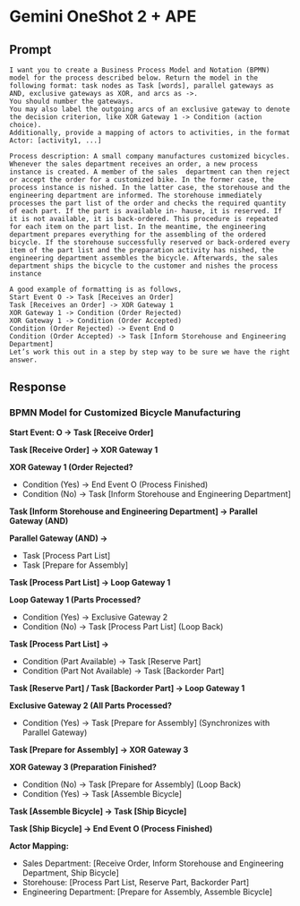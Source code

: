 # Gemini OneShot 2 + APE

## Prompt 

    I want you to create a Business Process Model and Notation (BPMN) model for the process described below. Return the model in the following format: task nodes as Task [words], parallel gateways as AND, exclusive gateways as XOR, and arcs as ->.
    You should number the gateways. 
    You may also label the outgoing arcs of an exclusive gateway to denote the decision criterion, like XOR Gateway 1 -> Condition (action choice). 
    Additionally, provide a mapping of actors to activities, in the format Actor: [activity1, ...]

    Process description: A small company manufactures customized bicycles. Whenever the sales department receives an order, a new process instance is created. A member of the sales  department can then reject or accept the order for a customized bike. In the former case, the process instance is nished. In the latter case, the storehouse and the engineering department are informed. The storehouse immediately processes the part list of the order and checks the required quantity of each part. If the part is available in- hause, it is reserved. If it is not available, it is back-ordered. This procedure is repeated for each item on the part list. In the meantime, the engineering department prepares everything for the assembling of the ordered bicycle. If the storehouse successfully reserved or back-ordered every item of the part list and the preparation activity has nished, the engineering department assembles the bicycle. Afterwards, the sales department ships the bicycle to the customer and nishes the process instance

    A good example of formatting is as follows,
    Start Event O -> Task [Receives an Order]
    Task [Receives an Order] -> XOR Gateway 1
    XOR Gateway 1 -> Condition (Order Rejected)
    XOR Gateway 1 -> Condition (Order Accepted)
    Condition (Order Rejected) -> Event End O
    Condition (Order Accepted) -> Task [Inform Storehouse and Engineering Department]
    Let’s work this out in a step by step way to be sure we have the right answer.


## Response

### BPMN Model for Customized Bicycle Manufacturing

**Start Event: O -> Task [Receive Order]**

**Task [Receive Order] -> XOR Gateway 1**

**XOR Gateway 1 (Order Rejected?**

* Condition (Yes) -> End Event O (Process Finished)
* Condition (No) -> Task [Inform Storehouse and Engineering Department]

**Task [Inform Storehouse and Engineering Department] -> Parallel Gateway (AND)**

**Parallel Gateway (AND) ->**

* Task [Process Part List]
* Task [Prepare for Assembly]

**Task [Process Part List] -> Loop Gateway 1**

**Loop Gateway 1 (Parts Processed?**

* Condition (Yes) -> Exclusive Gateway 2
* Condition (No) -> Task [Process Part List] (Loop Back)

**Task [Process Part List] ->**

* Condition (Part Available) -> Task [Reserve Part]
* Condition (Part Not Available) -> Task [Backorder Part]

**Task [Reserve Part] / Task [Backorder Part] -> Loop Gateway 1**

**Exclusive Gateway 2 (All Parts Processed?**

* Condition (Yes) -> Task [Prepare for Assembly] (Synchronizes with Parallel Gateway)

**Task [Prepare for Assembly] -> XOR Gateway 3**

**XOR Gateway 3 (Preparation Finished?**

* Condition (No) -> Task [Prepare for Assembly] (Loop Back)
* Condition (Yes) -> Task [Assemble Bicycle]

**Task [Assemble Bicycle] -> Task [Ship Bicycle]**

**Task [Ship Bicycle] -> End Event O (Process Finished)**

**Actor Mapping:**

* Sales Department: [Receive Order, Inform Storehouse and Engineering Department, Ship Bicycle]
* Storehouse: [Process Part List, Reserve Part, Backorder Part]
* Engineering Department: [Prepare for Assembly, Assemble Bicycle]
